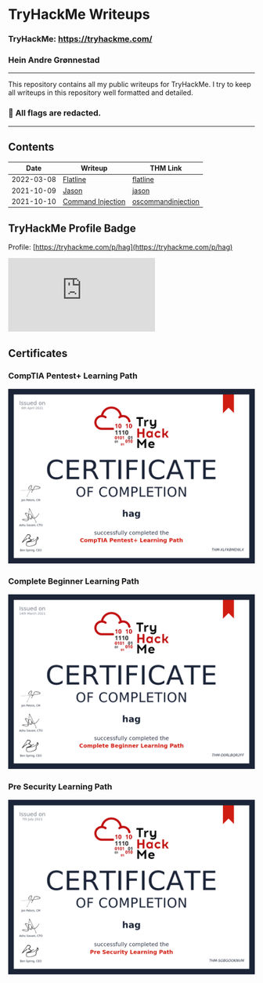 # TryHackMe Writeups

### TryHackMe: https://tryhackme.com/
### Hein Andre Grønnestad

---

This repository contains all my public writeups for TryHackMe. I try to keep all writeups in this repository well formatted and detailed.

### 🚩 **All flags are redacted.**

---

## Contents

| Date       | Writeup                                 | THM Link                                                            |
|------------|-----------------------------------------|---------------------------------------------------------------------|
| 2022-03-08 | [Flatline](flatline)                    | [flatline](https://tryhackme.com/room/flatline)                     |
| 2021-10-09 | [Jason](jason)                          | [jason](https://tryhackme.com/room/jason)                           |
| 2021-10-10 | [Command Injection](oscommandinjection) | [oscommandinjection](https://tryhackme.com/room/oscommandinjection) |

## TryHackMe Profile Badge
Profile: [https://tryhackme.com/p/hag](https://tryhackme.com/p/hag)

![](http://167.99.220.97/thm/badge.php?v=1)


## Certificates

### CompTIA Pentest+ Learning Path
![](certificates/THM-XLFKBMD9LX.png)

### Complete Beginner Learning Path
![](certificates/THM-D0RLBQR2FF.png)

### Pre Security Learning Path
![](certificates/THM-SGBGOOKNVM.png)
